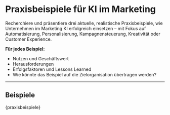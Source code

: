 # Praxisbeispiele für KI im Marketing

Recherchiere und präsentiere drei aktuelle, realistische Praxisbeispiele, wie Unternehmen im Marketing KI erfolgreich einsetzen – mit Fokus auf Automatisierung, Personalisierung, Kampagnensteuerung, Kreativität oder Customer Experience.

**Für jedes Beispiel:**
- Nutzen und Geschäftswert
- Herausforderungen
- Erfolgsfaktoren und Lessons Learned
- Wie könnte das Beispiel auf die Zielorganisation übertragen werden?

---

## Beispiele

{praxisbeispiele}